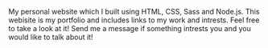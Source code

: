 
My personal website which I built using HTML, CSS, Sass and Node.js. This webisite is my portfolio and includes links to my work and intrests. Feel free to take a look at it! Send me a message if something intrests you and you would like to talk about it! 


